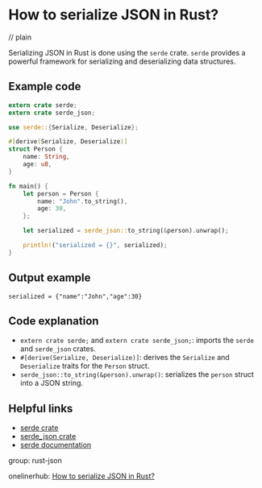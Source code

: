 # How to serialize JSON in Rust?
// plain

Serializing JSON in Rust is done using the `serde` crate. `serde` provides a powerful framework for serializing and deserializing data structures.

## Example code

```rust
extern crate serde;
extern crate serde_json;

use serde::{Serialize, Deserialize};

#[derive(Serialize, Deserialize)]
struct Person {
    name: String,
    age: u8,
}

fn main() {
    let person = Person {
        name: "John".to_string(),
        age: 30,
    };

    let serialized = serde_json::to_string(&person).unwrap();

    println!("serialized = {}", serialized);
}
```

## Output example

```
serialized = {"name":"John","age":30}
```

## Code explanation

- `extern crate serde;` and `extern crate serde_json;`: imports the `serde` and `serde_json` crates.
- `#[derive(Serialize, Deserialize)]`: derives the `Serialize` and `Deserialize` traits for the `Person` struct.
- `serde_json::to_string(&person).unwrap()`: serializes the `person` struct into a JSON string.

## Helpful links
- [serde crate](https://crates.io/crates/serde)
- [serde_json crate](https://crates.io/crates/serde_json)
- [serde documentation](https://docs.serde.rs/)

group: rust-json

onelinerhub: [How to serialize JSON in Rust?](https://onelinerhub.com/rust/how-to-serialize-json-in-rust)
